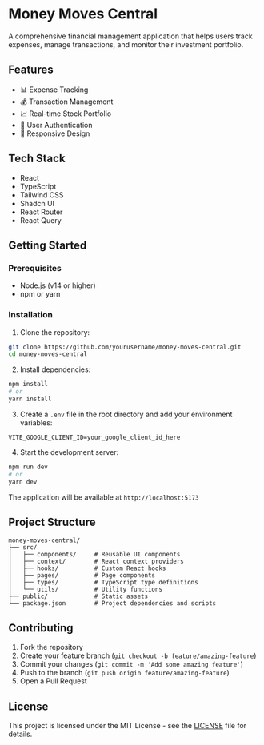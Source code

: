 # Money Moves Central

A comprehensive financial management application that helps users track expenses, manage transactions, and monitor their investment portfolio.

## Features

- 📊 Expense Tracking
- 💰 Transaction Management
- 📈 Real-time Stock Portfolio
- 🔐 User Authentication
- 📱 Responsive Design

## Tech Stack

- React
- TypeScript
- Tailwind CSS
- Shadcn UI
- React Router
- React Query

## Getting Started

### Prerequisites

- Node.js (v14 or higher)
- npm or yarn

### Installation

1. Clone the repository:
```bash
git clone https://github.com/yourusername/money-moves-central.git
cd money-moves-central
```

2. Install dependencies:
```bash
npm install
# or
yarn install
```

3. Create a `.env` file in the root directory and add your environment variables:
```env
VITE_GOOGLE_CLIENT_ID=your_google_client_id_here
```

4. Start the development server:
```bash
npm run dev
# or
yarn dev
```

The application will be available at `http://localhost:5173`

## Project Structure

```
money-moves-central/
├── src/
│   ├── components/     # Reusable UI components
│   ├── context/        # React context providers
│   ├── hooks/          # Custom React hooks
│   ├── pages/          # Page components
│   ├── types/          # TypeScript type definitions
│   └── utils/          # Utility functions
├── public/             # Static assets
└── package.json        # Project dependencies and scripts
```

## Contributing

1. Fork the repository
2. Create your feature branch (`git checkout -b feature/amazing-feature`)
3. Commit your changes (`git commit -m 'Add some amazing feature'`)
4. Push to the branch (`git push origin feature/amazing-feature`)
5. Open a Pull Request

## License

This project is licensed under the MIT License - see the [LICENSE](LICENSE) file for details.
